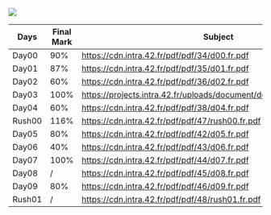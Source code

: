 ![](https://i.imgur.com/zpBDYqx.png)

| Days | Final Mark | Subject
| ----- | ---- | ---------------------|
| Day00 | 90% |https://cdn.intra.42.fr/pdf/pdf/34/d00.fr.pdf|
| Day01 | 87% |https://cdn.intra.42.fr/pdf/pdf/35/d01.fr.pdf
| Day02 | 60% |https://cdn.intra.42.fr/pdf/pdf/36/d02.fr.pdf
| Day03 | 100% |https://projects.intra.42.fr/uploads/document/document/419/d03.fr.pdf
| Day04 | 60% |https://cdn.intra.42.fr/pdf/pdf/38/d04.fr.pdf
| Rush00 |116% |https://cdn.intra.42.fr/pdf/pdf/47/rush00.fr.pdf
| Day05 | 80% |https://cdn.intra.42.fr/pdf/pdf/42/d05.fr.pdf|
| Day06 | 40% |https://cdn.intra.42.fr/pdf/pdf/43/d06.fr.pdf
| Day07 | 100% |https://cdn.intra.42.fr/pdf/pdf/44/d07.fr.pdf
| Day08 |    / |https://cdn.intra.42.fr/pdf/pdf/45/d08.fr.pdf
| Day09 | 80% |https://cdn.intra.42.fr/pdf/pdf/46/d09.fr.pdf
| Rush01 | / |https://cdn.intra.42.fr/pdf/pdf/48/rush01.fr.pdf
